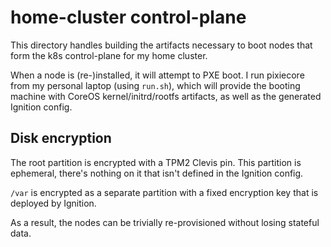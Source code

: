# home-cluster control-plane

This directory handles building the artifacts necessary to boot nodes that form the k8s control-plane for my home cluster.

When a node is (re-)installed, it will attempt to PXE boot. I run pixiecore from my personal laptop (using `run.sh`), which will provide the booting machine with CoreOS kernel/initrd/rootfs artifacts, as well as the generated Ignition config.

## Disk encryption

The root partition is encrypted with a TPM2 Clevis pin. This partition is ephemeral, there's nothing on it that isn't defined in the Ignition config.

`/var` is encrypted as a separate partition with a fixed encryption key that is deployed by Ignition.

As a result, the nodes can be trivially re-provisioned without losing stateful data.
